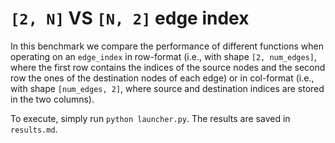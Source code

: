 # `[2, N]` VS `[N, 2]` edge index

In this benchmark we compare the performance of different functions when operating on an `edge_index` in row-format (i.e., with shape `[2, num_edges]`, where the first row contains the indices of the source nodes and the second row the ones of the destination nodes of each edge) or in col-format (i.e., with shape `[num_edges, 2]`, where source and destination indices are stored in the two columns).

To execute, simply run `python launcher.py`. The results are saved in `results.md`.
